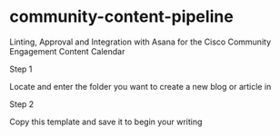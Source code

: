 # community-content-pipeline
Linting, Approval and Integration with Asana for the Cisco Community Engagement Content Calendar

Step 1

Locate and enter the folder you want to create a new blog or article in 


Step 2

Copy this template and save it to begin your writing




